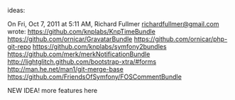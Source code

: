 ideas:

On Fri, Oct 7, 2011 at 5:11 AM, Richard Fullmer <richardfullmer@gmail.com> wrote:
https://github.com/knplabs/KnpTimeBundle
https://github.com/ornicar/GravatarBundle
https://github.com/ornicar/php-git-repo
https://github.com/knplabs/symfony2bundles
https://github.com/merk/merkNotificationBundle
http://lightglitch.github.com/bootstrap-xtra/#forms
http://man.he.net/man1/git-merge-base
https://github.com/FriendsOfSymfony/FOSCommentBundle

NEW IDEA! more features here
